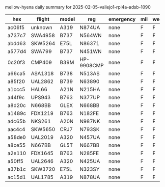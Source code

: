 mellow-hyena daily summary for 2025-02-05-vallejo1-rpi4a-adsb-1090

|hex|flight|model|reg|emergency|mil|weirdo|
|--|--|--|--|--|--|--|
|ac06f5|unknown|A319|N874UA|none|F|F|
|a737c7|SWA4958|B737|N564WN|none|F|F|
|abdd63|SKW5264|E75L|N86371|none|F|F|
|a577d4|SWA799|B737|N451WN|none|F|F|
|0c20f3|CMP409|B39M|HP-9908CMP|none|F|F|
|a66ca5|ASA1318|B738|N513AS|none|F|F|
|a85f20|UAL2862|B739|N63890|none|F|F|
|a1ccc5|HAL66|A21N|N215HA|none|F|F|
|a44f9c|UPS943|B763|N377UP|none|F|F|
|a8d20c|N668BB|GLEX|N668BB|none|F|F|
|a1489c|FDX1219|B763|N182FE|none|F|F|
|adc65b|NKS261|A20N|N987NK|none|F|F|
|aac4c4|SKW5650|CRJ7|N793SK|none|F|F|
|a58de0|UAL2019|A320|N457UA|none|F|F|
|a8ce55|N667BB|GL5T|N667BB|none|F|F|
|a2e110|FDX1645|B763|N285FE|none|F|F|
|a50ff5|UAL2646|A320|N425UA|none|F|F|
|a37b1c|SKW3720|E75L|N323SY|none|F|F|
|ac15d1|UAL1785|A319|N878UA|none|F|F|

